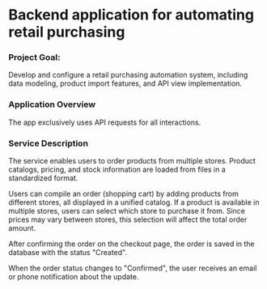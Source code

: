 # Backend application for automating retail purchasing 

### Project Goal:  
Develop and configure a retail purchasing automation system, including data modeling, product import features, and API view implementation.

### Application Overview
The app exclusively uses API requests for all interactions.
  
### Service Description  
The service enables users to order products from multiple stores. Product catalogs, pricing, and stock information are loaded from files in a standardized format.

Users can compile an order (shopping cart) by adding products from different stores, all displayed in a unified catalog. If a product is available in multiple stores, users can select which store to purchase it from. Since prices may vary between stores, this selection will affect the total order amount.

After confirming the order on the checkout page, the order is saved in the database with the status "Created".

When the order status changes to "Confirmed", the user receives an email or phone notification about the update.   